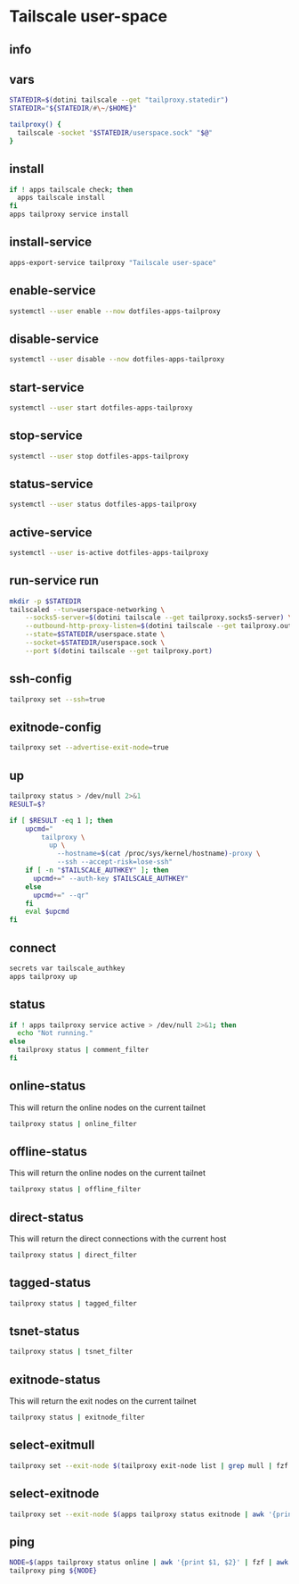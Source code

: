# Tailscale user-space

## info

## vars
```sh
STATEDIR=$(dotini tailscale --get "tailproxy.statedir")
STATEDIR="${STATEDIR/#\~/$HOME}"

tailproxy() {
  tailscale -socket "$STATEDIR/userspace.sock" "$@"
}
```

## install
```sh
if ! apps tailscale check; then
  apps tailscale install
fi
apps tailproxy service install
```

## install-service
```sh
apps-export-service tailproxy "Tailscale user-space"
```

## enable-service
```sh
systemctl --user enable --now dotfiles-apps-tailproxy
```

## disable-service
```sh
systemctl --user disable --now dotfiles-apps-tailproxy
```

## start-service
```sh
systemctl --user start dotfiles-apps-tailproxy
```

## stop-service
```sh
systemctl --user stop dotfiles-apps-tailproxy
```

## status-service
```sh
systemctl --user status dotfiles-apps-tailproxy
```

## active-service
```sh
systemctl --user is-active dotfiles-apps-tailproxy
```

## run-service run
```sh
mkdir -p $STATEDIR
tailscaled --tun=userspace-networking \
    --socks5-server=$(dotini tailscale --get tailproxy.socks5-server) \
    --outbound-http-proxy-listen=$(dotini tailscale --get tailproxy.outbound-http-proxy-listen) \
    --state=$STATEDIR/userspace.state \
    --socket=$STATEDIR/userspace.sock \
    --port $(dotini tailscale --get tailproxy.port)
```

## ssh-config
```sh
tailproxy set --ssh=true
```

## exitnode-config
```sh
tailproxy set --advertise-exit-node=true
```

## up
```sh interactive
tailproxy status > /dev/null 2>&1
RESULT=$?

if [ $RESULT -eq 1 ]; then
    upcmd="
        tailproxy \
          up \
            --hostname=$(cat /proc/sys/kernel/hostname)-proxy \
            --ssh --accept-risk=lose-ssh"
    if [ -n "$TAILSCALE_AUTHKEY" ]; then
      upcmd+=" --auth-key $TAILSCALE_AUTHKEY"
    else
      upcmd+=" --qr"
    fi
    eval $upcmd
fi
```

## connect
```sh
secrets var tailscale_authkey
apps tailproxy up
```

## status
```sh
if ! apps tailproxy service active > /dev/null 2>&1; then
  echo "Not running."
else 
  tailproxy status | comment_filter
fi
```

## online-status
This will return the online nodes on the current tailnet

```sh
tailproxy status | online_filter
```

## offline-status
This will return the online nodes on the current tailnet

```sh
tailproxy status | offline_filter
```

## direct-status
This will return the direct connections with the current host

```sh
tailproxy status | direct_filter
```

## tagged-status
```sh
tailproxy status | tagged_filter
```

## tsnet-status
```sh
tailproxy status | tsnet_filter
```

## exitnode-status
This will return the exit nodes on the current tailnet

```sh
tailproxy status | exitnode_filter
```

## select-exitmull
```sh
tailproxy set --exit-node $(tailproxy exit-node list | grep mull | fzf | awk '{print $2}')
```

## select-exitnode
```sh
tailproxy set --exit-node $(apps tailproxy status exitnode | awk '{print $2}' | fzf)
```

## ping
```sh
NODE=$(apps tailproxy status online | awk '{print $1, $2}' | fzf | awk '{print  $1}')
tailproxy ping ${NODE}
```

